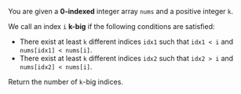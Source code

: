 You are given a **0-indexed** integer array `nums` and a positive integer `k`.

We call an index `i` **k-big** if the following conditions are satisfied:

- There exist at least `k` different indices `idx1` such that `idx1 < i` and `nums[idx1] < nums[i]`.
- There exist at least `k` different indices `idx2` such that `idx2 > i` and `nums[idx2] < nums[i]`.

Return the number of `k`-big indices.